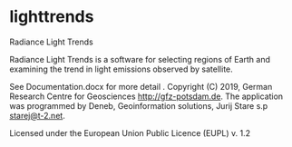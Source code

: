 # lighttrends
Radiance Light Trends 

Radiance Light Trends is a software for selecting regions of Earth and examining the trend in light emissions observed by satellite.

See Documentation.docx for more detail
.
Copyright (C) 2019, German Research Centre for Geosciences <http://gfz-potsdam.de>. The application was programmed by Deneb, Geoinformation solutions, Jurij Stare s.p <starej@t-2.net>.

Licensed under the European Union Public Licence (EUPL) v. 1.2
